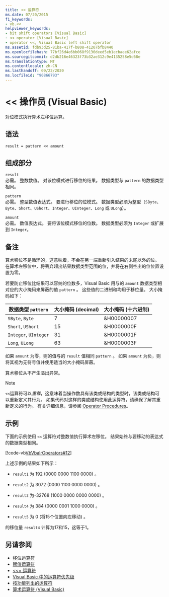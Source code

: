 ```yaml
---
title: << 运算符
ms.date: 07/20/2015
f1_keywords:
- vb.<<
helpviewer_keywords:
- bit shift operators [Visual Basic]
- << operator [Visual Basic]
- operator <<, Visual Basic left shift operator
ms.assetid: fdb93d25-81ba-417f-b808-41207bfb8440
ms.openlocfilehash: 77bf26d4e6bb068f9130deed5eb1ecbaee62afce
ms.sourcegitcommit: d2db216e46323f73b32ae312c9e4135258e5d68e
ms.translationtype: MT
ms.contentlocale: zh-CN
ms.lasthandoff: 09/22/2020
ms.locfileid: "90866793"
---
```

# <a name="-operator-visual-basic"></a>\<\< 操作员 (Visual Basic) 

对位模式执行算术左移位运算。  
  
## <a name="syntax"></a>语法  
  
```vb  
result = pattern << amount  
```  
  
## <a name="parts"></a>组成部分  

 `result`  
 必需。 整数数值。 对该位模式进行移位的结果。 数据类型与 `pattern` 的数据类型相同。  
  
 `pattern`  
 必需。 整型数值表达式。 要进行移位的位模式。 数据类型必须为整型（`SByte`、`Byte`、`Short`、`UShort`、`Integer`、`UInteger`、`Long` 或 `ULong`）。  
  
 `amount`  
 必需。 数值表达式。 要将该位模式移位的位数。 数据类型必须为 `Integer` 或扩展到 `Integer`。  
  
## <a name="remarks"></a>备注  

 算术移位不是循环的，这意味着，不会在另一端重新引入结果的末尾以外的位。 在算术左移位中，将丢弃超出结果数据类型范围的位，并将在右侧空出的位位置设置为零。  
  
 若要防止移位比结果可以容纳的位数多，Visual Basic 用与的 `amount` 数据类型相对应的大小掩码来屏蔽的值 `pattern` 。 这些值的二进制和均用于移位量。 大小掩码如下：  
  
|数据类型 `pattern`|大小掩码 (decimal) |大小掩码 (十六进制) |  
|----------------------------|---------------------------|-------------------------------|  
|`SByte`, `Byte`|7|&H00000007|  
|`Short`, `UShort`|15|&H0000000F|  
|`Integer`, `UInteger`|31|&H0000001F|  
|`Long`, `ULong`|63|&H0000003F|  
  
 如果 `amount` 为零，则的值与的 `result` 值相同 `pattern` 。 如果 `amount` 为负，则将其视为无符号值并使用适当的大小掩码屏蔽。  
  
 算术移位从不产生溢出异常。  
  
> [!NOTE]
> `<<`运算符可以*重载*，这意味着当操作数具有该类或结构的类型时，该类或结构可以重新定义其行为。 如果代码对这样的类或结构使用此运算符，请确保了解其重新定义的行为。 有关详细信息，请参阅 [Operator Procedures](../../programming-guide/language-features/procedures/operator-procedures.md)。  
  
## <a name="example"></a>示例  

 下面的示例使用 `<<` 运算符对整数值执行算术左移位。 结果始终与要移动的表达式的数据类型相同。  
  
 [!code-vb[VbVbalrOperators#12](~/samples/snippets/visualbasic/VS_Snippets_VBCSharp/VbVbalrOperators/VB/Class1.vb#12)]  
  
 上述示例的结果如下所示：  
  
- `result1` 为 192 (0000 0000 1100 0000) 。  
  
- `result2` 为 3072 (0000 1100 0000 0000) 。  
  
- `result3` 为-32768 (1000 0000 0000 0000) 。  
  
- `result4` 为 384 (0000 0001 1000 0000) 。  
  
- `result5` 为 0 (将15个位置向左移动) 。  
  
 的移位量 `result4` 计算为17和15，这等于1。  
  
## <a name="see-also"></a>另请参阅

- [移位运算符](bit-shift-operators.md)
- [赋值运算符](assignment-operators.md)
- [<<= 运算符](left-shift-assignment-operator.md)
- [Visual Basic 中的运算符优先级](operator-precedence.md)
- [按功能列出的运算符](operators-listed-by-functionality.md)
- [算术运算符 (Visual Basic)](../../programming-guide/language-features/operators-and-expressions/arithmetic-operators.md)
